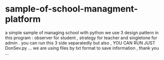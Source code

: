 # sample-of-school-managment-platform
a simple sample of managing school with python
we use 3 design pattern in this program : 
observer for student , strategy for teacher and singletone for admin .
you can run this 3 side separatedly but also ,
YOU CAN RUN JUST DonSev.py ...
we are using files by txt format to save information ,
thank you ...
